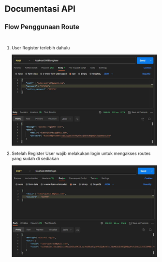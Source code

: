 # Documentasi API

## Flow Penggunaan Route

<br>

1. User Register terlebih dahulu

   ![image](./screenshots/Routes%20Register.JPG)

2. Setelah Register User wajib melakukan login untuk mengakses routes yang sudah di sediakan

   ![image](./screenshots/Routes%20Login.JPG)
